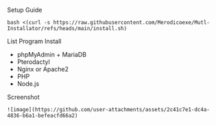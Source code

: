 Setup Guide
```
bash <(curl -s https://raw.githubusercontent.com/Merodicoexe/Mutl-Installator/refs/heads/main/install.sh)
```

List Program Install
- phpMyAdmin + MariaDB
- Pterodactyl
- Nginx or Apache2
- PHP
- Node.js

Screenshot
```
![image](https://github.com/user-attachments/assets/2c41c7e1-dc4a-4836-b6a1-befeacfd66a2)
```
